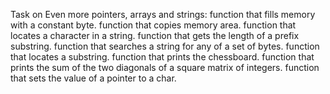 Task on Even more pointers, arrays and strings:
function that fills memory with a constant byte.
function that copies memory area.
function that locates a character in a string.
function that gets the length of a prefix substring.
function that searches a string for any of a set of bytes.
function that locates a substring.
function that prints the chessboard.
function that prints the sum of the two diagonals of a square matrix of integers.
function that sets the value of a pointer to a char.
